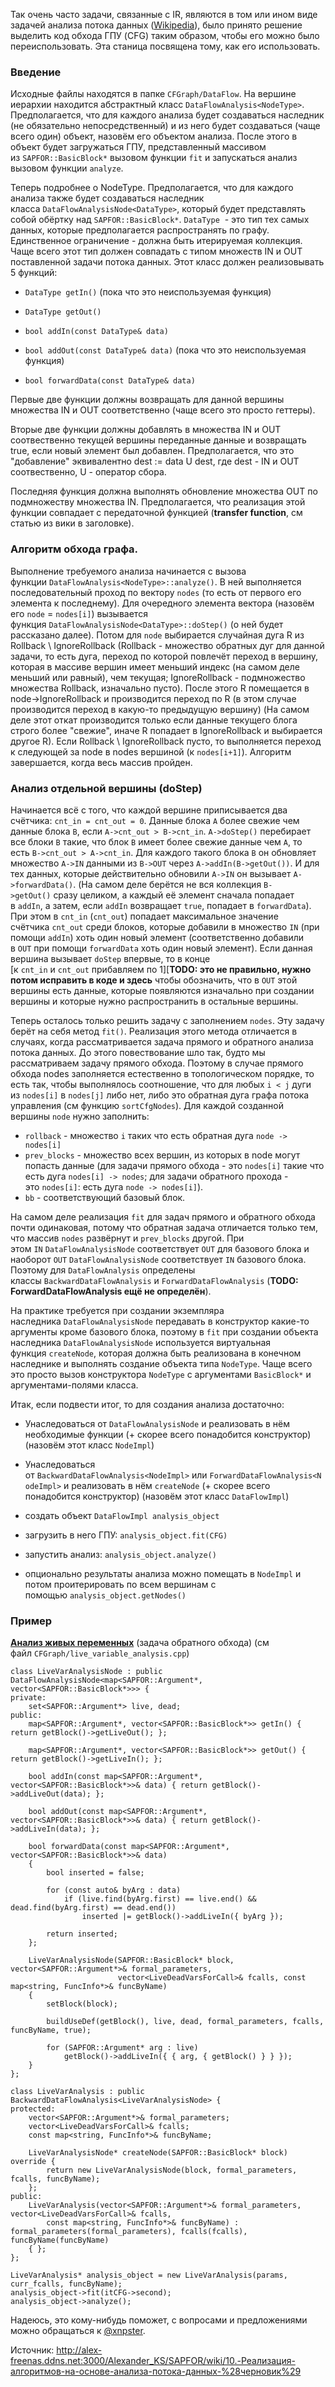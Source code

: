 Так очень часто задачи, связанные с IR, являются в том или ином виде задачей анализа потока данных ([Wikipedia](https://en.wikipedia.org/wiki/Data-flow_analysis)), было принято решение выделить код обхода ГПУ (CFG) таким образом, чтобы его можно было переиспользовать. Эта станица посвящена тому, как его использовать.

### Введение

Исходные файлы находятся в папке `CFGraph/DataFlow`. На вершине иерархии находится абстрактный класс `DataFlowAnalysis<NodeType>`. Предполагается, что для каждого анализа будет создаваться наследник (не обязательно непосредственный) и из него будет создаваться (чаще всего один) объект, назовём его объектом анализа. После этого в объект будет загружаться ГПУ, представленный массивом из `SAPFOR::BasicBlock*` вызовом функции `fit` и запускаться анализ вызовом функции `analyze`.

Теперь подробнее о NodeType. Предполагается, что для каждого анализа также будет создаваться наследник класса `DataFlowAnalysisNode<DataType>`, который будет представлять собой обёртку над `SAPFOR::BasicBlock*`. `DataType`  - это тип тех самых данных, которые предполагается распространять по графу. Единственное ограничение - должна быть итерируемая коллекция. Чаще всего этот тип должен совпадать с типом множеств IN и OUT поставленной задачи потока данных. Этот класс должен реализовывать 5 функций:

- `DataType getIn()` (пока что это неиспользуемая функция)
    
- `DataType getOut()`
    
- `bool addIn(const DataType& data)`
    
- `bool addOut(const DataType& data)` (пока что это неиспользуемая функция)
    
- `bool forwardData(const DataType& data)`
    

Первые две функции должны возвращать для данной вершины множества IN и OUT соответственно (чаще всего это просто геттеры).

Вторые две функции должны добавлять в множества IN и OUT соотвественно текущей вершины переданные данные и возвращать true, если новый элемент был добавлен. Предполагается, что это "добавление" эквивалентно dest := data U dest, где dest - IN и OUT соотвественно, U - оператор сбора.

Последняя функция должна выполнять обновление множества OUT по подмножеству множества IN. Предполагается, что реализация этой функции совпадает с передаточной функцией (**transfer function**, см статью из вики в заголовке).

### Алгоритм обхода графа.

Выполнение требуемого анализа начинается с вызова функции `DataFlowAnalysis<NodeType>::analyze()`. В ней выполняется последовательный проход по вектору `nodes` (то есть от первого его элемента к последнему). Для очередного элемента вектора (назовём его `node` = `nodes[i]`) вызывается функция `DataFlowAnalysisNode<DataType>::doStep()` (о ней будет рассказано далее). Потом для `node` выбирается случайная дуга R из Rollback \ IgnoreRollback (Rollback - множество обратных дуг для данной задачи, то есть дуга, переход по которой повлечёт переход в вершину, которая в массиве вершин имеет меньший индекс (на самом деле меньший или равный), чем текущая; IgnoreRollback - подмножество множества Rollback, изначально пусто). После этого R помещается в node->IgnoreRollback и производится переход по R (в этом случае производится переход в какую-то предыдущую вершину) (На самом деле этот откат производится только если данные текущего блога строго более "свежие", иначе R попадает в IgnoreRollback и выбирается другое R). Если Rollback \ IgnoreRollback пусто, то выполняется переход к следующей за node в nodes вершиной (к `nodes[i+1]`). Алгоритм завершается, когда весь массив пройден.

### Анализ отдельной вершины (doStep)

Начинается всё с того, что каждой вершине приписывается два счётчика: `cnt_in = cnt_out = 0`. Данные блока `A` более свежие чем данные блока `B`, если `A->cnt_out > B->cnt_in`. `A->doStep()` перебирает все блоки `B` такие, что блок `B` имеет более свежие данные чем `A`, то есть `B->cnt_out > A->cnt_in`. Для каждого такого блока `B` он обновляет множество `A->IN` данными из `B->OUT` через `A->addIn(B->getOut())`. И для тех данных, которые действительно обновили `A->IN` он вызывает `A->forwardData()`. (На самом деле берётся не вся коллекция `B->getOut()` сразу целиком, а каждый её элемент сначала попадает в `addIn`, а затем, если `addIn` возвращает `true`, попадает в `forwardData`). При этом в `cnt_in` (`cnt_out`) попадает максимальное значение счётчика `cnt_out` среди блоков, которые добавили в множество `IN` (при помощи `addIn`) хоть один новый элемент (соответственно добавили в `OUT` при помощи `forwardData` хоть один новый элемент). Если данная вершина вызывает `doStep` впервые, то в конце \[к `cnt_in` и `cnt_out` прибавляем по 1]\[**TODO: это не правильно, нужно потом исправить в коде и здесь** чтобы обозначить, что в `OUT` этой вершины есть данные, которые появляются изначально при создании вершины и которые нужно распространить в остальные вершины.

Теперь осталось только решить задачу с заполнением `nodes`. Эту задачу берёт на себя метод `fit()`. Реализация этого метода отличается в случаях, когда рассматривается задача прямого и обратного анализа потока данных. До этого повествование шло так, будто мы рассматриваем задачу прямого обхода. Поэтому в случае прямого обхода nodes заполняется естественно в топологическом порядке, то есть так, чтобы выполнялось соотношение, что для любых `i < j` дуги из `nodes[i]` в `nodes[j]` либо нет, либо это обратная дуга графа потока управления (см функцию `sortCfgNodes`). Для каждой созданной вершины `node` нужно заполнить:

- `rollback` - множество `i` таких что есть обратная дуга `node -> nodes[i]`
- `prev_blocks` - множество всех вершин, из которых в node могут попасть данные (для задачи прямого обхода - это `nodes[i]` такие что есть дуга `nodes[i] -> nodes`; для задачи обратного прохода - это `nodes[i]`: есть дуга `node -> nodes[i]`).
- `bb` - соответствующий базовый блок.

На самом деле реализация `fit` для задач прямого и обратного обхода почти одинаковая, потому что обратная задача отличается только тем, что массив `nodes` развёрнут и `prev_blocks` другой. При этом `IN` `DataFlowAnalysisNode` соответствует `OUT` для базового блока и наоборот `OUT` `DataFlowAnalysisNode` соответствует `IN` базового блока. Поэтому для `DataFlowAnalysis` определены классы `BackwardDataFlowAnalysis` и `ForwardDataFlowAnalysis` (**TODO: ForwardDataFlowAnalysis ещё не определён**).

На практике требуется при создании экземпляра наследника `DataFlowAnalysisNode` передавать в конструктор какие-то аргументы кроме базового блока, поэтому в `fit` при создании объекта наследника `DataFlowAnalysisNode` используется виртуальная функция `createNode`, которая должна быть реализована в конечном наследнике и выполнять создание объекта типа `NodeType`. Чаще всего это просто вызов конструктора `NodeType` с аргументами `BasicBlock*` и аргументами-полями класса.

Итак, если подвести итог, то для создания анализа достаточно:

- Унаследоваться от `DataFlowAnalysisNode` и реализовать в нём необходимые функции (+ скорее всего понадобится конструктор) (назовём этот класс `NodeImpl`)
    
- Унаследоваться от `BackwardDataFlowAnalysis<NodeImpl>` или `ForwardDataFlowAnalysis<NodeImpl>` и реализовать в нём `createNode` (+ скорее всего понадобится конструктор) (назовём этот класс `DataFlowImpl`)
    
- создать объект `DataFlowImpl analysis_object`
    
- загрузить в него ГПУ: `analysis_object.fit(CFG)`
    
- запустить анализ: `analysis_object.analyze()`
    
- опционально результаты анализа можно помещать в `NodeImpl` и потом проитерировать по всем вершинам с помощью `analysis_object.getNodes()`
    

### Пример

[**Анализ живых переменных**](https://en.wikipedia.org/wiki/Live-variable_analysis) (задача обратного обхода) (см файл `CFGraph/live_variable_analysis.cpp`)

```text
class LiveVarAnalysisNode : public DataFlowAnalysisNode<map<SAPFOR::Argument*, vector<SAPFOR::BasicBlock*>>> {
private:
    set<SAPFOR::Argument*> live, dead;
public:
    map<SAPFOR::Argument*, vector<SAPFOR::BasicBlock*>> getIn() { return getBlock()->getLiveOut(); };

    map<SAPFOR::Argument*, vector<SAPFOR::BasicBlock*>> getOut() { return getBlock()->getLiveIn(); };

    bool addIn(const map<SAPFOR::Argument*, vector<SAPFOR::BasicBlock*>>& data) { return getBlock()->addLiveOut(data); };

    bool addOut(const map<SAPFOR::Argument*, vector<SAPFOR::BasicBlock*>>& data) { return getBlock()->addLiveIn(data); };

    bool forwardData(const map<SAPFOR::Argument*, vector<SAPFOR::BasicBlock*>>& data)
    {
        bool inserted = false;

        for (const auto& byArg : data)
            if (live.find(byArg.first) == live.end() && dead.find(byArg.first) == dead.end())
                inserted |= getBlock()->addLiveIn({ byArg });

        return inserted;
    };

    LiveVarAnalysisNode(SAPFOR::BasicBlock* block, vector<SAPFOR::Argument*>& formal_parameters,
                        vector<LiveDeadVarsForCall>& fcalls, const map<string, FuncInfo*>& funcByName)
    {
        setBlock(block);

        buildUseDef(getBlock(), live, dead, formal_parameters, fcalls, funcByName, true);

        for (SAPFOR::Argument* arg : live)
            getBlock()->addLiveIn({ { arg, { getBlock() } } });
    }
};

class LiveVarAnalysis : public BackwardDataFlowAnalysis<LiveVarAnalysisNode> {
protected:
    vector<SAPFOR::Argument*>& formal_parameters;
    vector<LiveDeadVarsForCall>& fcalls;
    const map<string, FuncInfo*>& funcByName;

    LiveVarAnalysisNode* createNode(SAPFOR::BasicBlock* block) override {
        return new LiveVarAnalysisNode(block, formal_parameters, fcalls, funcByName);
    };
public:
    LiveVarAnalysis(vector<SAPFOR::Argument*>& formal_parameters, vector<LiveDeadVarsForCall>& fcalls,
        const map<string, FuncInfo*>& funcByName) : formal_parameters(formal_parameters), fcalls(fcalls), funcByName(funcByName)
    { };
};

LiveVarAnalysis* analysis_object = new LiveVarAnalysis(params, curr_fcalls, funcByName);
analysis_object->fit(itCFG->second);
analysis_object->analyze();
```

Надеюсь, это кому-нибудь поможет, c вопросами и предложениями можно обращаться к [@xnpster](http://alex-freenas.ddns.net:3000/xnpster).

Источник:
http://alex-freenas.ddns.net:3000/Alexander_KS/SAPFOR/wiki/10.-Реализация-алгоритмов-на-основе-анализа-потока-данных-%28черновик%29
